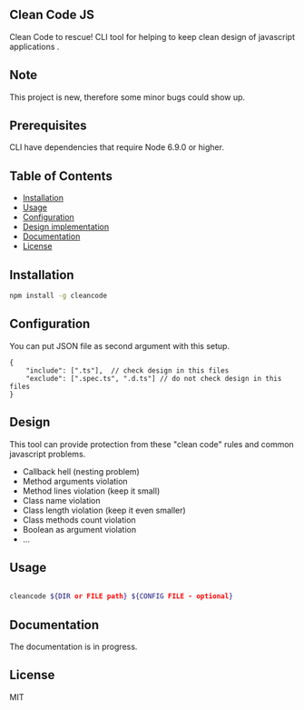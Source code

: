 ## Clean Code JS

Clean Code to rescue! CLI tool for helping to keep clean design of javascript applications .

## Note

This project is new, therefore some minor bugs could show up.

## Prerequisites
 
CLI have dependencies that require Node 6.9.0 or higher.

## Table of Contents

* [Installation](#installation)
* [Usage](#usage)
* [Configuration](#configuration)
* [Design implementation](#design)
* [Documentation](#documentation)
* [License](#license)

## Installation

```bash
npm install -g cleancode 
```

## Configuration 

You can put JSON file as second argument with this setup.

```
{
    "include": [".ts"],  // check design in this files
    "exclude": [".spec.ts", ".d.ts"] // do not check design in this files
}
```

## Design

This tool can provide protection from these "clean code" rules and common javascript problems.

- Callback hell (nesting problem)
- Method arguments violation
- Method lines violation (keep it small)
- Class name violation
- Class length violation (keep it even smaller)
- Class methods count violation
- Boolean as argument violation
- ...

## Usage

```bash

cleancode ${DIR or FILE path} ${CONFIG FILE - optional}
```

## Documentation

The documentation is in progress. 

## License

MIT

